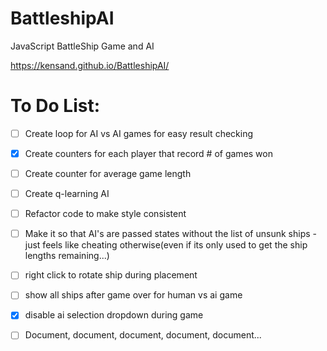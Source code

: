 # BattleshipAI

JavaScript BattleShip Game and AI

https://kensand.github.io/BattleshipAI/

# To Do List:
- [ ] Create loop for AI vs AI games for easy result checking  
- [x] Create counters for each player that record # of games won  
- [ ] Create counter for average game length  
- [ ] Create q-learning AI  
- [ ] Refactor code to make style consistent  
- [ ] Make it so that AI's are passed states without the list of unsunk ships - just feels like cheating otherwise(even if its only used to get the ship lengths remaining...)  
- [ ] right click to rotate ship during placement  
- [ ] show all ships after game over for human vs ai game  
- [x] disable ai selection dropdown during game  
- [ ] Document, document, document, document, document...



